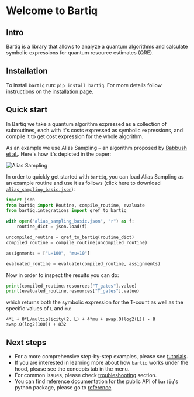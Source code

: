 # Welcome to Bartiq

## Intro

Bartiq is a library that allows to analyze a quantum algorithms and calculate symbolic expressions for quantum resource estimates (QRE).

## Installation

To install `bartiq` run: `pip install bartiq`. For more details follow instructions on the [installation page](installation.md).

## Quick start

In Bartiq we take a quantum algorithm expressed as a collection of subroutines, each with it's costs expressed as symbolic expressions, and compile it to get cost expression for the whole algorithm.

As an example we use Alias Sampling – an algorithm proposed by [Babbush et al.](https://journals.aps.org/prx/abstract/10.1103/PhysRevX.8.041015). Here's how it's depicted in the paper:

![Alias Sampling](images/alias_sampling_paper.png)

In order to quickly get started with `bartiq`, you can load Alias Sampling as an example routine and use it as follows (click here to download <a href="https://raw.githubusercontent.com/PsiQ/bartiq/main/docs/data/alias_sampling_basic.json" download>`alias_sampling_basic.json`</a>):


```python
import json
from bartiq import Routine, compile_routine, evaluate
from bartiq.integrations import qref_to_bartiq

with open("alias_sampling_basic.json", "r") as f:
    routine_dict = json.load(f)

uncompiled_routine = qref_to_bartiq(routine_dict)
compiled_routine = compile_routine(uncompiled_routine)

assignments = ["L=100", "mu=10"]

evaluated_routine = evaluate(compiled_routine, assignments)
```

Now in order to inspect the results you can do:

```python
print(compiled_routine.resources["T_gates"].value)
print(evaluated_routine.resources["T_gates"].value)
```

which returns both the symbolic expression for the T-count as well as the specific values of `L` and `mu`:

```
4*L + 8*L/multiplicity(2, L) + 4*mu + swap.O(log2(L)) - 8
swap.O(log2(100)) + 832
```

## Next steps

- For a more comprehensive step-by-step examples, please see [tutorials](tutorials/index.md).
- If you are interested in learning more about how `bartiq` works under the hood, please see the concepts tab in the menu.
- For common issues, please check [troubleshooting](troubleshooting.md) section.
- You can find reference documentation for the public API of `bartiq`'s python package, please go to [reference](reference.md).
